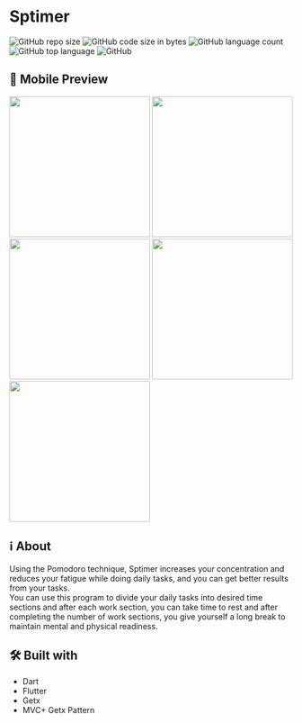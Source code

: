 # Sptimer
![GitHub repo size](https://img.shields.io/github/repo-size/MohammadAminZamaniAfshar/sptimer?color=red&label=repository%20size)
![GitHub code size in bytes](https://img.shields.io/github/languages/code-size/MohammadAminZamaniAfshar/sptimer?color=red)
![GitHub language count](https://img.shields.io/github/languages/count/MohammadAminZamaniAfshar/sptimer)
![GitHub top language](https://img.shields.io/github/languages/top/MohammadAminZamaniAfshar/sptimer)
![GitHub](https://img.shields.io/github/license/MohammadAminZamaniAfshar/sptimer?color=yellow)


## 📱 Mobile Preview
<p float="left">
  <img src="https://user-images.githubusercontent.com/88077166/211139205-75064e27-4d1f-4fe0-a86c-b39de96841e6.png" width="250" />
  <img src="https://user-images.githubusercontent.com/88077166/211139237-0c628053-3402-4d17-9e11-21ec9cf24acc.png" width="250" /> 
  <img src="https://user-images.githubusercontent.com/88077166/211139231-c961dc37-acd1-4c25-ae83-bdc2e7289eaf.png" width="250" />
  <img src="https://user-images.githubusercontent.com/88077166/211139256-572ec975-afde-4efe-be9c-a14d687438b4.png" width="250" />
  <img src="https://user-images.githubusercontent.com/88077166/211139258-5ba8982f-68c4-49eb-b0f0-3163716f72db.png" width="250" />
</p>

## ℹ️ About
Using the Pomodoro technique, Sptimer increases your concentration and reduces your fatigue while doing daily tasks, and you can get better results from your tasks.<br/>
You can use this program to divide your daily tasks into desired time sections and after each work section, you can take time to rest and after completing the number of work sections, you give yourself a long break to maintain mental and physical readiness.

## 🛠 Built with
- Dart
- Flutter
- Getx
- MVC+ Getx Pattern

